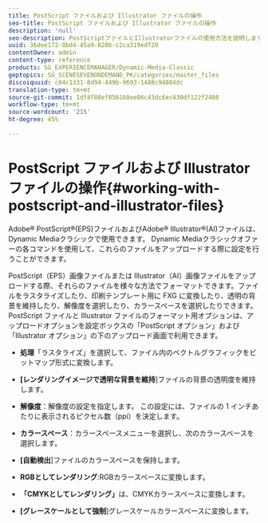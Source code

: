 ```yaml
---
title: PostScript ファイルおよび Illustrator ファイルの操作
seo-title: PostScript ファイルおよび Illustrator ファイルの操作
description: 'null'
seo-description: PostScriptファイルとIllustratorファイルの使用方法を説明します。
uuid: 36dee172-8bd4-45a9-820b-c2ca319edf20
contentOwner: admin
content-type: reference
products: SG_EXPERIENCEMANAGER/Dynamic-Media-Classic
geptopics: SG_SCENESEVENONDEMAND_PK/categories/master_files
discoiquuid: c04c1331-8d94-449b-9693-1488c94084dc
translation-type: tm+mt
source-git-commit: 1df4f88ef856160ee06c43dc6ec430df122f2408
workflow-type: tm+mt
source-wordcount: '215'
ht-degree: 45%

---
```



# PostScript ファイルおよび Illustrator ファイルの操作{#working-with-postscript-and-illustrator-files}

Adobe® PostScript®(EPS)ファイルおよびAdobe® Illustrator®(AI)ファイルは、Dynamic Mediaクラシックで使用できます。 Dynamic Mediaクラシックオファーの各コマンドを使用して、これらのファイルをアップロードする際に設定を行うことができます。

PostScript（EPS）画像ファイルまたは Illustrator（AI）画像ファイルをアップロードする際、それらのファイルを様々な方法でフォーマットできます。ファイルをラスタライズしたり、印刷テンプレート用に FXG に変換したり、透明の背景を維持したり、解像度を選択したり、カラースペースを選択したりできます。PostScript ファイルと Illustrator ファイルのフォーマット用オプションは、アップロードオプションを設定ボックスの「PostScript オプション」および「Illustrator オプション」の下のアップロード画面で利用できます。

* **処理**「ラスタライズ」を選択して、ファイル内のベクトルグラフィックをビットマップ形式に変換します。

* **[レンダリングイメージで透明な背景を維持**]ファイルの背景の透明度を維持します。

* **解像度**：解像度の設定を指定します。 この設定には、ファイルの 1 インチあたりに表示されるピクセル数（ppi）を決定します。

* **カラースペース**：カラースペースメニューを選択し、次のカラースペースを選択します。

* **[自動検出**]ファイルのカラースペースを保持します。

* **RGBとしてレンダリング**:RGBカラースペースに変換します。

* **「CMYKとしてレンダリング」**&#x200B;は、CMYKカラースペースに変換します。

* **[グレースケールとして強制**]グレースケールカラースペースに変換します。
